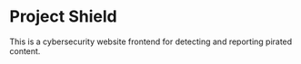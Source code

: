 # Project Shield

This is a cybersecurity website frontend for detecting and reporting pirated content.
